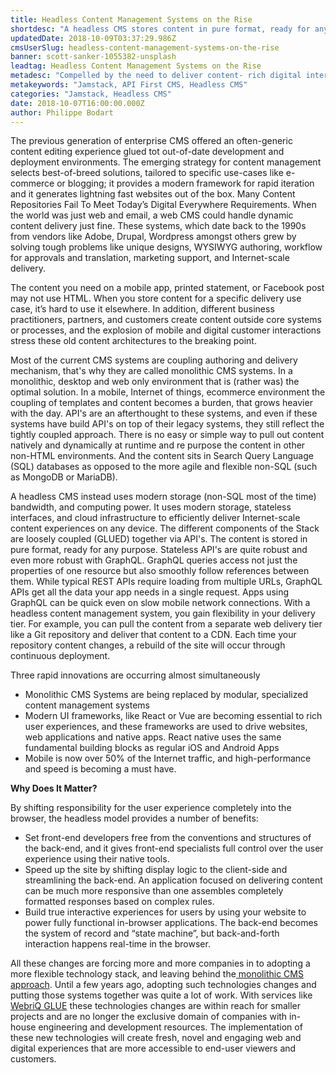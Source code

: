```yaml
---
title: Headless Content Management Systems on the Rise
shortdesc: "A headless CMS stores content in pure format, ready for any purpose. It provides access through stateless APIs for authoring, delivery, and analytics. And it takes full advantage of the cloud."
updatedDate: 2018-10-09T03:37:29.986Z
cmsUserSlug: headless-content-management-systems-on-the-rise
banner: scott-sanker-1055382-unsplash
leadtag: Headless Content Management Systems on the Rise
metadesc: "Compelled by the need to deliver content- rich digital interactions on mobile, Web, and everywhere, supporting content management technologies are taking an API- first approach."
metakeywords: "Jamstack, API First CMS, Headless CMS"
categories: "Jamstack, Headless CMS"
date: 2018-10-07T16:00:00.000Z
author: Philippe Bodart
---
```


The previous generation of enterprise CMS offered an often-generic content editing experience glued tot out-of-date development and deployment environments. The emerging strategy for content management selects best-of-breed solutions, tailored to specific use-cases like e-commerce or blogging; it provides a modern framework for rapid iteration and it generates lightning fast websites out of the box.
Many Content Repositories Fail To Meet Today’s Digital Everywhere Requirements. When the world was just web and email, a web CMS could handle dynamic content delivery just fine. These systems, which date back to the 1990s from vendors like Adobe, Drupal, Wordpress amongst others grew by solving tough problems like unique designs, WYSIWYG authoring, workflow for approvals and translation, marketing support, and Internet-scale delivery. 

The content you need on a mobile app, printed statement, or Facebook post may not use HTML. When you store content for a specific delivery use case, it’s hard to use it elsewhere. In addition, different business practitioners, partners, and customers create content outside core systems or processes, and the explosion of mobile and digital customer interactions stress these old content architectures to the breaking point.

Most of the current CMS systems are coupling authoring and delivery mechanism, that's why they are called monolithic CMS systems. In a monolithic, desktop and web only environment that is (rather was) the optimal solution. In a mobile, Internet of things, ecommerce environment the coupling of templates and content becomes a burden, that grows heavier with the day. API's are an afterthought to these systems, and even if these systems have build API's on top of their legacy systems, they still reflect the tightly coupled approach. There is no easy or simple way to pull out content natively and dynamically at runtime and re purpose the content in other non-HTML environments. And the content sits in Search Query Language (SQL) databases as opposed to the more agile and flexible non-SQL (such as MongoDB or MariaDB). 

A headless CMS instead uses modern storage (non-SQL most of the time) bandwidth, and computing power. It uses modern storage, stateless interfaces, and cloud infrastructure to efficiently deliver Internet-scale content experiences on any device. The different components of the Stack are loosely coupled (GLUED) together via API's. The content is stored in pure format, ready for any purpose. Stateless API's are quite robust and even more robust with GraphQL. GraphQL queries access not just the properties of one resource but also smoothly follow references between them. While typical REST APIs require loading from multiple URLs, GraphQL APIs get all the data your app needs in a single request. Apps using GraphQL can be quick even on slow mobile network connections.
With a headless content management system, you gain flexibility in your delivery tier. For example, you can pull the content from a separate web delivery tier like a Git repository and deliver that content to a CDN. Each time your repository content changes, a rebuild of the site will occur through continuous deployment. 

Three rapid innovations are occurring almost simultaneously
- Monolithic CMS Systems are being replaced by modular, specialized content management systems
- Modern UI frameworks, like React or Vue are becoming essential to rich user experiences, and these frameworks are used to drive websites, web applications and native apps. React native uses the same fundamental building blocks as regular iOS and Android Apps
- Mobile is now over 50% of the Internet traffic, and high-performance and speed is becoming a must have.

**Why Does It Matter?**

By shifting responsibility for the user experience completely into the browser, the headless model provides a number of benefits:
- Set front-end developers free from the conventions and structures of the back-end, and it gives front-end specialists full control over the user experience using their native tools.
- Speed up the site by shifting display logic to the client-side and streamlining the back-end. An application focused on delivering content can be much more responsive than one assembles completely formatted responses based on complex rules.
- Build true interactive experiences for users by using your website to power fully functional in-browser applications. The back-end becomes the system of record and “state machine”, but back-and-forth interaction happens real-time in the browser.


All these changes are forcing more and more companies in to adopting a more flexible technology stack, and leaving behind the[ monolithic CMS approach](https://www.webriq.com/admin/#/collections/posts/entries/traditional-cms-versus-headless-cms/published). Until a few years ago, adopting such technologies changes and putting those systems together was quite a lot of work. With services like [WebriQ GLUE](http://webriq.us) these technologies changes are within reach for smaller projects and are no longer the exclusive domain of companies with in-house engineering and development resources. The implementation of these new technologies will create fresh, novel and engaging web and digital experiences that are more accessible to end-user viewers and customers.
















